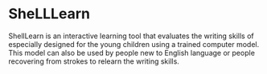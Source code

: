 # SheLLLearn
ShellLearn is an interactive learning tool that evaluates the writing skills of especially designed for the young children using a trained computer model.
This model can also be used by people new to English language or people recovering from strokes to relearn the writing skills.